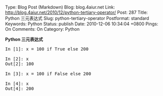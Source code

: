 Type: Blog Post (Markdown)
Blog: blog.4aiur.net
Link: http://blog.4aiur.net/2010/12/python-tertiary-operator/
Post: 287
Title: Python 三元表达式
Slug: python-tertiary-operator
Postformat: standard
Keywords: Python
Status: publish
Date: 2010-12-06 10:34:04 +0800
Pings: On
Comments: On
Category: Python

**Python 三元表达式**

<pre lang="python">In [1]: x = 100 if True else 200

In [2]: x
Out[2]: 100

In [3]: x = 100 if False else 200

In [4]: x
Out[4]: 200</pre>
